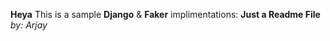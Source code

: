 **Heya** This is a sample **Django** & **Faker** implimentations: 
**Just a Readme File** _by: Arjay_
